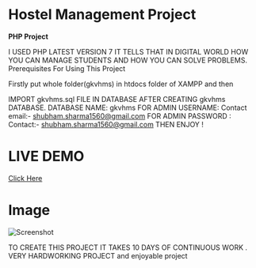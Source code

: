 # Hostel Management Project 

**PHP Project**

 I USED PHP LATEST VERSION 7 
 IT TELLS THAT IN DIGITAL WORLD HOW YOU CAN MANAGE STUDENTS AND HOW YOU CAN SOLVE PROBLEMS.
 Prerequisites For Using This Project

 Firstly put whole folder(gkvhms) in htdocs folder of XAMPP and then

 IMPORT gkvhms.sql FILE IN DATABASE AFTER CREATING gkvhms DATABASE.
 DATABASE NAME: gkvhms
 FOR ADMIN USERNAME: Contact email:- shubham.sharma1560@gmail.com
 FOR ADMIN PASSWORD : Contact:- shubham.sharma1560@gmail.com
 THEN ENJOY !
 
 # LIVE DEMO
 [Click Here](https://gkvhms.000webhostapp.com)
 
 # Image
 ![Screenshot](https://github.com/ShubhamSharma1560/Hostel-Management-Project/blob/master/demoimage.png)
 
 TO CREATE THIS PROJECT  IT TAKES 10 DAYS OF CONTINUOUS WORK . VERY HARDWORKING PROJECT and enjoyable project
 

 
